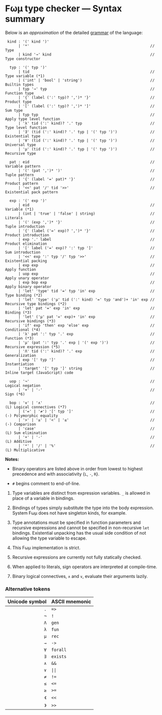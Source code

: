 # Fωμ type checker &mdash; Syntax summary

Below is an _approximation_ of the detailed
[grammar](src/main/FomParser/Grammar.mly) of the language:

```g4
 kind : '(' kind ')'
      | '*'                                                       // Type
      | kind '→' kind                                             // Type constructor

  typ : '(' typ ')'
      | tid                                                       // Type variable (*1)
      | ('int' | 'bool' | 'string')                               // Builtin types
      | typ '→' typ                                               // Function type
      | '{' (label (':' typ)? ',')* '}'                           // Product type
      | '[' (label (':' typ)? ',')* ']'                           // Sum type
      | typ typ                                                   // Apply type level function
      | 'λ' tid (':' kind)? '.' typ                               // Type level function
      | '∃' (tid (':' kind)? '.' typ | '(' typ ')')               // Existential type
      | '∀' (tid (':' kind)? '.' typ | '(' typ ')')               // Universal type
      | 'μ' (tid (':' kind)? '.' typ | '(' typ ')')               // Recursive type

  pat : eid                                                       // Variable pattern
      | '(' (pat ',')* ')'                                        // Tuple pattern
      | '{' (label '=' pat)* '}'                                  // Product pattern
      | '<<' pat '/' tid '>>'                                     // Existential pack pattern

  exp : '(' exp ')'
      | eid                                                       // Variable (*1)
      | (int | 'true' | 'false' | string)                         // Literals
      | '(' (exp ',')* '}'                                        // Tuple introduction
      | '{' (label ('=' exp)? ',')* '}'                           // Product introduction
      | exp '.' label                                             // Product elimination
      | '[' label ('=' exp)? ':' typ ']'                          // Sum introduction
      | '<<' exp ':' typ '/' typ '>>'                             // Existential packing
      | exp exp                                                   // Apply function
      | uop exp                                                   // Apply unary operator
      | exp bop exp                                               // Apply binary operator
      | 'let' 'type' tid '=' typ 'in' exp                         // Type binding (*2)
      | 'let' 'type' ('μ' tid (':' kind) '=' typ 'and')+ 'in' exp // Recursive type bindings (*2)
      | 'let' pat '=' exp 'in' exp                                // Binding (*3)
      | 'let' ('μ' pat '=' exp)+ 'in' exp                         // Recursive bindings (*3)
      | 'if' exp 'then' exp 'else' exp                            // Conditional (*4)
      | 'λ' pat ':' typ '.' exp                                   // Function (*3)
      | 'μ' (pat ':' typ '.' exp | '(' exp ')')                   // Recursive expression (*5)
      | 'Λ' tid (':' kind)? '.' exp                               // Generalization
      | exp '[' typ ']'                                           // Instantiation
      | 'target' '[' typ ']' string                               // Inline target (JavaScript) code

  uop : '¬'                                                       // Logical negation
      | '+' | '-'                                                 // Sign (*6)

  bop : '∨' | '∧'                                                 // (L) Logical connectives (*7)
      | ('=' | '≠') '[' typ ']'                                   // (-) Polymorphic equality
      | '>' | '≥' | '<' | '≤'                                     // (-) Comparison
      | 'case'                                                    // (L) Sum elimination
      | '+' | '-'                                                 // (L) Additive
      | '*' | '/' | '%'                                           // (L) Multiplicative
```

**Notes:**

- Binary operators are listed above in order from lowest to highest precedence
  and with associativity {`L`, `-`, `R`}.

- `#` begins comment to end-of-line.

1. Type variables are distinct from expression variables. `_` is allowed in
   place of a variable in bindings.

2. Bindings of types simply substitute the type into the body expression. System
   Fωμ does not have singleton kinds, for example.

3. Type annotations must be specified in function parameters and recursive
   expressions and cannot be specified in non-recursive `let` bindings.
   Existential unpacking has the usual side condition of not allowing the type
   variable to escape.

4. This Fωμ implementation is strict.

5. Recursive expressions are currently not fully statically checked.

6. When applied to literals, sign operators are interpreted at compile-time.

7. Binary logical connectives, `∧` and `∨`, evaluate their arguments lazily.

### Alternative tokens

| Unicode symbol | ASCII mnemonic            |
| -------------: | :------------------------ |
|            `.` | `=>`                      |
|            `¬` | `!`                       |
|            `Λ` | `gen`                     |
|            `λ` | `fun`                     |
|            `μ` | `rec`                     |
|            `→` | `->`                      |
|            `∀` | `forall`                  |
|            `∃` | `exists`                  |
|            `∧` | `&&`                      |
|            `∨` | <code>&#124;&#124;</code> |
|            `≠` | `!=`                      |
|            `≤` | `<=`                      |
|            `≥` | `>=`                      |
|           `《` | `<<`                      |
|           `》` | `>>`                      |
